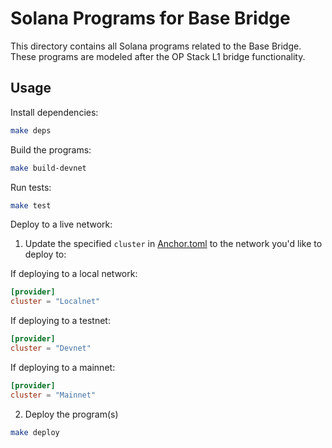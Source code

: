 # Solana Programs for Base Bridge

This directory contains all Solana programs related to the Base Bridge. These programs are modeled after the OP Stack L1 bridge functionality.

## Usage

Install dependencies:

```bash
make deps
```

Build the programs:

```bash
make build-devnet
```

Run tests:

```bash
make test
```

Deploy to a live network:

1. Update the specified `cluster` in [Anchor.toml](./Anchor.toml) to the network you'd like to deploy to:

If deploying to a local network:

```toml
[provider]
cluster = "Localnet"
```

If deploying to a testnet:

```toml
[provider]
cluster = "Devnet"
```

If deploying to a mainnet:

```toml
[provider]
cluster = "Mainnet"
```

2. Deploy the program(s)

```bash
make deploy
```
